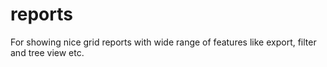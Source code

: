 reports
=======

For showing nice grid reports with wide range of features like export, filter and tree view etc.
